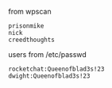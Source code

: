 from wpscan
```
prisonmike
nick
creedthoughts
```

users from /etc/passwd
```
rocketchat:Queenofblad3s!23
dwight:Queenofblad3s!23
```
